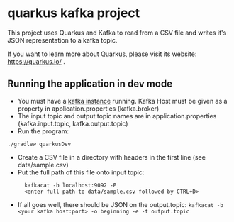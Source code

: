 # quarkus kafka project

This project uses Quarkus and Kafka to read from a CSV file and writes it's JSON representation to a kafka topic.

If you want to learn more about Quarkus, please visit its website: https://quarkus.io/ .

## Running the application in dev mode

- You must have a [kafka instance](https://github.com/praveenray/kafka-docker-cluster) running. Kafka Host must be given as a property in application.properties (kafka.broker)
- The input topic and output topic names are in application.properties (kafka.input.topic, kafka.output.topic)
- Run the program: 
```shell script
./gradlew quarkusDev
```
- Create a CSV file in a directory with headers in the first line (see data/sample.csv)
- Put the full path of this file onto input topic:
  ```
    kafkacat -b localhost:9092 -P
    <enter full path to data/sample.csv followed by CTRL+D>
   ```
- If all goes well, there should be JSON on the output.topic:
```kafkacat -b <your kafka host:port> -o beginning -e -t output.topic```
